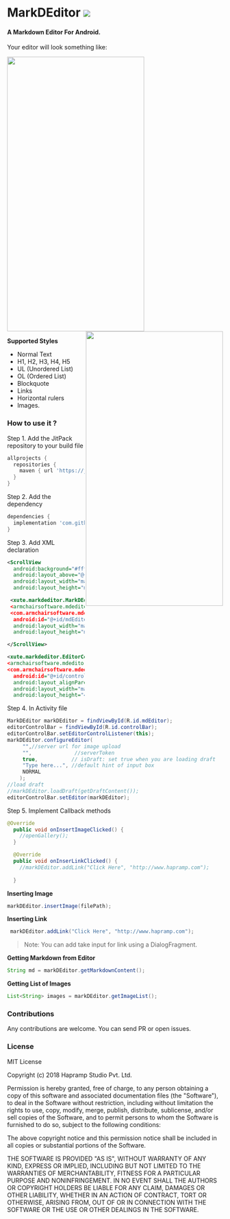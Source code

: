 # MarkDEditor [![](https://jitpack.io/v/markmilec/mdeditor.svg)](https://jitpack.io/#markmilec/mdeditor)
#### A Markdown Editor For Android.

Your editor will look something like:

<img src="https://user-images.githubusercontent.com/10809719/43141356-50efed8a-8f73-11e8-860b-b88bafa2c8b8.png" width="320px" height="640px"/> <img align="right" src="https://user-images.githubusercontent.com/10809719/43141350-4f74aa5e-8f73-11e8-9966-243383e7c7bc.png" width="320px" height="640px"/>

**Supported Styles**
 - Normal Text
 - H1, H2, H3, H4, H5
 - UL (Unordered List)
 - OL (Ordered List)
 - Blockquote
 - Links
 - Horizontal rulers
 - Images.
 
 ### How to use it ?
 Step 1. Add the JitPack repository to your build file
 ```groovy
 allprojects {
   repositories {
     maven { url 'https://jitpack.io' }
   }
 }
```

Step 2. Add the dependency
```groovy
dependencies {
  implementation 'com.github.markmilec:mdeditor:v0.16'
}
```

Step 3. Add XML declaration
```xml
<ScrollView
  android:background="#ffffff"
  android:layout_above="@+id/controlBar"
  android:layout_width="match_parent"
  android:layout_height="match_parent">

 <xute.markdeditor.MarkDEditor
 <armchairsoftware.mdeditor.MarkDEditor
 <com.armchairsoftware.mdeditor.MarkDEditor
  android:id="@+id/mdEditor"
  android:layout_width="match_parent"
  android:layout_height="match_parent" />

</ScrollView>

<xute.markdeditor.EditorControlBar
<armchairsoftware.mdeditor.EditorControlBar
<com.armchairsoftware.mdeditor.EditorControlBar
  android:id="@+id/controlBar"
  android:layout_alignParentBottom="true"
  android:layout_width="match_parent"
  android:layout_height="48dp" />
```

Step 4. In Activity file
```java
MarkDEditor markDEditor = findViewById(R.id.mdEditor);
editorControlBar = findViewById(R.id.controlBar);
editorControlBar.setEditorControlListener(this);
markDEditor.configureEditor(
     "",//server url for image upload
     "",              //serverToken
     true,           // isDraft: set true when you are loading draft
     "Type here...", //default hint of input box
     NORMAL
    );
//load draft
//markDEditor.loadDraft(getDraftContent());
editorControlBar.setEditor(markDEditor);
```

Step 5. Implement Callback methods
```java
@Override
  public void onInsertImageClicked() {
    //openGallery();
  }

  @Override
  public void onInserLinkClicked() {
    //markDEditor.addLink("Click Here", "http://www.hapramp.com");
    
  }
```

**Inserting Image**
```java
markDEditor.insertImage(filePath);
```

**Inserting Link**
```java
 markDEditor.addLink("Click Here", "http://www.hapramp.com");
```
> Note: You can add take input for link using a DialogFragment.


**Getting Markdown from Editor**
```java
String md = markDEditor.getMarkdownContent();
```

**Getting List of Images**
```java
List<String> images = markDEditor.getImageList();
```


### Contributions

Any contributions are welcome. You can send PR or open issues.

### License
MIT License

Copyright (c) 2018 Hapramp Studio Pvt. Ltd.

Permission is hereby granted, free of charge, to any person obtaining a copy
of this software and associated documentation files (the "Software"), to deal
in the Software without restriction, including without limitation the rights
to use, copy, modify, merge, publish, distribute, sublicense, and/or sell
copies of the Software, and to permit persons to whom the Software is
furnished to do so, subject to the following conditions:

The above copyright notice and this permission notice shall be included in all
copies or substantial portions of the Software.

THE SOFTWARE IS PROVIDED "AS IS", WITHOUT WARRANTY OF ANY KIND, EXPRESS OR
IMPLIED, INCLUDING BUT NOT LIMITED TO THE WARRANTIES OF MERCHANTABILITY,
FITNESS FOR A PARTICULAR PURPOSE AND NONINFRINGEMENT. IN NO EVENT SHALL THE
AUTHORS OR COPYRIGHT HOLDERS BE LIABLE FOR ANY CLAIM, DAMAGES OR OTHER
LIABILITY, WHETHER IN AN ACTION OF CONTRACT, TORT OR OTHERWISE, ARISING FROM,
OUT OF OR IN CONNECTION WITH THE SOFTWARE OR THE USE OR OTHER DEALINGS IN THE
SOFTWARE.
